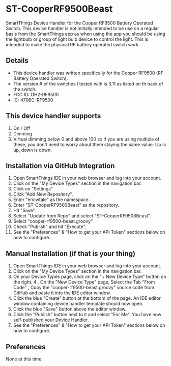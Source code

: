 # ST-CooperRF9500Beast
SmartThings Device Handler for the Cooper RF9500 Battery Operated Switch. This device handler is not initially intended to be use on a regular basis from the SmartThings app as when using the app you should be using the lightbulb or group of light bulb device to control the light. This is intended to make the physical RF battery operated switch work.

## Details
 *  This device handler was written specifically for the Cooper RF9500 (RF Battery Operated Switch).
 *  The version # of the switches I tested with is 3.11 as listed on th back of the switch.
 *  FCC ID: UH2-RF9500
 *  IC: 4706C-RF9500

## This device handler supports
1. On / Off
2. Dimming
3. Virtual dimming below 0 and above 100 so if you are using multiple of these, you don't need to worry about them staying the same value. Up is up, down is down.

## Installation via GitHub Integration
1. Open SmartThings IDE in your web browser and log into your account.
2. Click on the "My Device Types" section in the navigation bar.
3. Click on "Settings".
4. Click "Add New Repository".
5. Enter "ericvitale" as the namespace.
6. Enter "ST-CooperRF9500Beast" as the repository.
7. Hit "Save".
8. Select "Update from Repo" and select "ST-CooperRF9500Beast".
9. Select "cooper-rf9500-beast.groovy".
10. Check "Publish" and hit "Execute".
11. See the "Preferences" & "How to get your API Token" sections below on how to configure.

## Manual Installation (if that is your thing)
1. Open SmartThings IDE in your web browser and log into your account.
2. Click on the "My Device Types" section in the navigation bar.
3. On your Device Types page, click on the "+ New Device Type" button on the right.
4 . On the "New Device Type" page, Select the Tab "From Code" , Copy the "cooper-rf9500-beast.groovy" source code from GitHub and paste it into the IDE editor window.
5. Click the blue "Create" button at the bottom of the page. An IDE editor window containing device handler template should now open.
6. Click the blue "Save" button above the editor window.
7. Click the "Publish" button next to it and select "For Me". You have now self-published your Device Handler.
8. See the "Preferences" & "How to get your API Token" sections below on how to configure.

## Preferences
None at this time.
